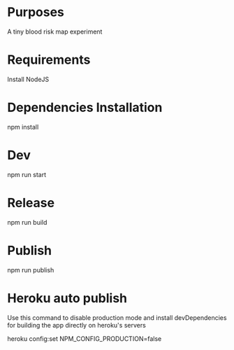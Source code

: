 Purposes
=================

A tiny blood risk map experiment

Requirements
============

Install NodeJS

Dependencies Installation
=========================
npm install

Dev
===
npm run start

Release
=======
npm run build

Publish
=======
npm run publish

Heroku auto publish
===================

Use this command to disable production mode and install devDependencies for building the app directly on heroku's servers

heroku config:set NPM_CONFIG_PRODUCTION=false

